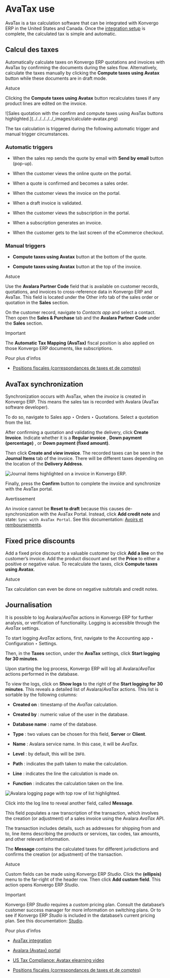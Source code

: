 # AvaTax use

AvaTax is a tax calculation software that can be integrated with Konvergo ERP in the
United States and Canada. Once the [integration setup](../avatax) is
complete, the calculated tax is simple and automatic.

## Calcul des taxes

Automatically calculate taxes on Konvergo ERP quotations and invoices with AvaTax by
confirming the documents during the sales flow. Alternatively, calculate the
taxes manually by clicking the **Compute taxes using Avatax** button while
these documents are in draft mode.

<div class="alert alert-info">
<p class="alert-title">
Astuce</p><p>Clicking the <b>Compute taxes using Avatax</b> button recalculates taxes if any product
lines are edited on the invoice.</p>
</div> ![Sales quotation with the confirm and compute taxes using
AvaTax buttons highlighted.](../../../../../_images/calculate-avatax.png)

The tax calculation is triggered during the following automatic trigger and
manual trigger circumstances.

### Automatic triggers

  * When the sales rep sends the quote by email with **Send by email** button (pop-up).

  * When the customer views the online quote on the portal.

  * When a quote is confirmed and becomes a sales order.

  * When the customer views the invoice on the portal.

  * When a draft invoice is validated.

  * When the customer views the subscription in the portal.

  * When a subscription generates an invoice.

  * When the customer gets to the last screen of the eCommerce checkout.

### Manual triggers

  * **Compute taxes using Avatax** button at the bottom of the quote.

  * **Compute taxes using Avatax** button at the top of the invoice.

<div class="alert alert-info">
<p class="alert-title">
Astuce</p><p>Use the <b>Avalara Partner Code</b> field that is available on customer records, quotations,
and invoices to cross-reference data in Konvergo ERP and AvaTax. This field is located under the
Other info tab of the sales order or quotation in the <b>Sales</b> section.</p>
<p>On the customer record, navigate to <em>Contacts app</em> and select a contact. Then open the
<b>Sales &amp; Purchase</b> tab and the <b>Avalara Partner Code</b> under the
<b>Sales</b> section.</p>
</div> <div class="alert alert-warning">
<p class="alert-title">
Important</p><p>The <b>Automatic Tax Mapping (AvaTax)</b> fiscal position is also applied on those Konvergo ERP
documents, like subscriptions.</p>
</div> <div class="alert alert-secondary">
<p class="alert-title">
Pour plus d'infos</p><ul>
<li><p><a href="../fiscal_positions">Positions fiscales (correspondances de taxes et de comptes)</a></p></li>
</ul>
</div>

## AvaTax synchronization

Synchronization occurs with AvaTax, when the _invoice_ is created in Konvergo ERP.
This means the sales tax is recorded with Avalara (AvaTax software developer).

To do so, navigate to Sales app ‣ Orders ‣ Quotations. Select a quotation from
the list.

After confirming a quotation and validating the delivery, click **Create
Invoice**. Indicate whether it is a **Regular invoice** , **Down payment
(percentage)** , or **Down payment (fixed amount)**.

Then click **Create and view invoice**. The recorded taxes can be seen in the
**Journal Items** tab of the invoice. There will be different taxes depending
on the location of the **Delivery Address**.

![Journal items highlighted on a invoice in
Konvergo ERP.](../../../../../_images/journal-items.png)

Finally, press the **Confirm** button to complete the invoice and synchronize
with the AvaTax portal.

<div class="alert alert-warning">
<p class="alert-title">
Avertissement</p><p>An invoice cannot be <b>Reset to draft</b> because this causes de-synchronization with the
AvaTax Portal. Instead, click <b>Add credit note</b> and state: <code>Sync with AvaTax Portal</code>.
See this documentation: <a href="../../customer_invoices/credit_notes">Avoirs et remboursements</a>.</p>
</div>

## Fixed price discounts

Add a fixed price discount to a valuable customer by click **Add a line** on
the customer’s invoice. Add the product discount and set the **Price** to
either a positive or negative value. To recalculate the taxes, click **Compute
taxes using Avatax**.

<div class="alert alert-info">
<p class="alert-title">
Astuce</p><p>Tax calculation can even be done on negative subtotals and credit notes.</p>
</div>

## Journalisation

It is possible to log Avalara/_AvaTax_ actions in Konvergo ERP for further analysis,
or verification of functionality. Logging is accessible through the _AvaTax_
settings.

To start logging _AvaTax_ actions, first, navigate to the Accounting app ‣
Configuration ‣ Settings.

Then, in the **Taxes** section, under the **AvaTax** settings, click **Start
logging for 30 minutes**.

Upon starting the log process, Konvergo ERP will log all Avalara/_AvaTax_ actions
performed in the database.

To view the logs, click on **Show logs** to the right of the **Start logging
for 30 minutes**. This reveals a detailed list of Avalara/_AvaTax_ actions.
This list is sortable by the following columns:

  * **Created on** : timestamp of the _AvaTax_ calculation.

  * **Created by** : numeric value of the user in the database.

  * **Database name** : name of the database.

  * **Type** : two values can be chosen for this field, **Server** or **Client**.

  * **Name** : Avalara service name. In this case, it will be _AvaTax_.

  * **Level** : by default, this will be `INFO`.

  * **Path** : indicates the path taken to make the calculation.

  * **Line** : indicates the line the calculation is made on.

  * **Function** : indicates the calculation taken on the line.

![Avalara logging page with top row of list
highlighted.](../../../../../_images/logging.png)

Click into the log line to reveal another field, called **Message**.

This field populates a raw transcription of the transaction, which involves
the creation (or adjustment) of a sales invoice using the Avalara _AvaTax_
API.

The transaction includes details, such as addresses for shipping from and to,
line items describing the products or services, tax codes, tax amounts, and
other relevant information.

The **Message** contains the calculated taxes for different jurisdictions and
confirms the creation (or adjustment) of the transaction.

<div class="alert alert-info">
<p class="alert-title">
Astuce</p><p>Custom fields can be made using Konvergo ERP <em>Studio</em>. Click the <i class="fa fa-ellipsis-v"></i>
<b>(ellipsis)</b> menu to the far-right of the header row. Then click <i class="fa fa-plus"></i>
<b>Add custom field</b>. This action opens Konvergo ERP <em>Studio</em>.</p>
</div> <div class="alert alert-warning">
<p class="alert-title">
Important</p><p>Konvergo ERP <em>Studio</em> requires a <em>custom</em> pricing plan. Consult the database’s customer success manager
for more information on switching plans. Or to see if Konvergo ERP <em>Studio</em> is included in the database’s
current pricing plan. See this documentation: <a href="../../../../studio">Studio</a>.</p>
</div> <div class="alert alert-secondary">
<p class="alert-title">
Pour plus d'infos</p><ul>
<li><p><a href="../avatax">AvaTax integration</a></p></li>
<li><p><a href="avalara_portal">Avalara (Avatax) portal</a></p></li>
<li><p><a href="https://www.odoo.com/slides/slide/us-tax-compliance-avatax-2858?fullscreen=1">US Tax Compliance: Avatax elearning video</a></p></li>
<li><p><a href="../fiscal_positions">Positions fiscales (correspondances de taxes et de comptes)</a></p></li>
</ul>
</div>

